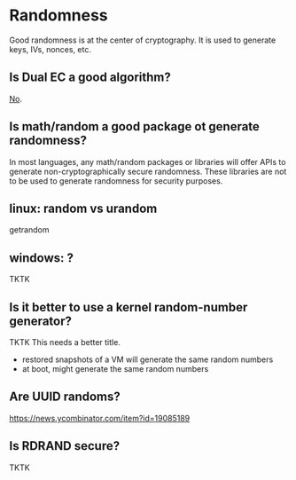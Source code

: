 # Randomness

Good randomness is at the center of cryptography. It is used to generate keys, IVs, nonces, etc.

## Is Dual EC a good algorithm?

[No](https://www.youtube.com/watch?v=OkiVN6z60lg).

## Is math/random a good package ot generate randomness?

In most languages, any math/random packages or libraries will offer APIs to generate non-cryptographically secure randomness. These libraries are not to be used to generate randomness for security purposes.

## linux: random vs urandom

getrandom

## windows: ?

TKTK

## Is it better to use a kernel random-number generator?

TKTK This needs a better title.

* restored snapshots of a VM will generate the same random numbers
* at boot, might generate the same random numbers

## Are UUID randoms?

https://news.ycombinator.com/item?id=19085189

## Is RDRAND secure?

TKTK

